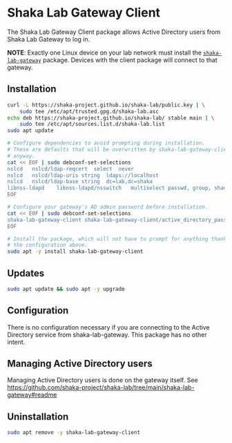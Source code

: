 # Shaka Lab Gateway Client

The Shaka Lab Gateway Client package allows Active Directory users from Shaka
Lab Gateway to log in.

**NOTE**: Exactly one Linux device on your lab network must install the
[`shaka-lab-gateway`](https://github.com/shaka-project/shaka-lab/tree/main/shaka-lab-gateway#readme)
package.  Devices with the client package will connect to that gateway.


## Installation

```sh
curl -L https://shaka-project.github.io/shaka-lab/public.key | \
    sudo tee /etc/apt/trusted.gpg.d/shaka-lab.asc
echo deb https://shaka-project.github.io/shaka-lab/ stable main | \
    sudo tee /etc/apt/sources.list.d/shaka-lab.list
sudo apt update

# Configure dependencies to avoid prompting during installation.
# These are defaults that will be overwritten by shaka-lab-gateway-client
# anyway.
cat << EOF | sudo debconf-set-selections
nslcd	nslcd/ldap-reqcert	select	never
nslcd	nslcd/ldap-uris	string	ldaps://localhost
nslcd	nslcd/ldap-base	string	dc=lab,dc=shaka
libnss-ldapd	libnss-ldapd/nsswitch	multiselect	passwd, group, shadow
EOF

# Configure your gateway's AD admin password before installation.
cat << EOF | sudo debconf-set-selections
shaka-lab-gateway-client shaka-lab-gateway-client/active_directory_password string SOME_PASS
EOF

# Install the package, which will not have to prompt for anything thanks to
# the configuration above.
sudo apt -y install shaka-lab-gateway-client
```

## Updates

```sh
sudo apt update && sudo apt -y upgrade
```

## Configuration

There is no configuration necessary if you are connecting to the Active
Directory service from shaka-lab-gateway.  This package has no other intent.

## Managing Active Directory users

Managing Active Directory users is done on the gateway itself.  See
https://github.com/shaka-project/shaka-lab/tree/main/shaka-lab-gateway#readme

## Uninstallation

```sh
sudo apt remove -y shaka-lab-gateway-client
```
